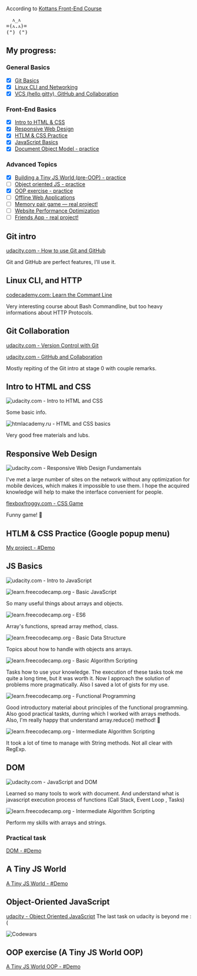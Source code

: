 According to [Kottans Front-End Course](https://github.com/kottans/frontend/blob/master/contents.md)

<pre>  ᴧ_ᴧ
=(ᴧ.ᴧ)=
(")_(")</pre>

## My progress:

### General Basics

- [x] [Git Basics](https://github.com/kottans/frontend/blob/master/tasks/git-intro.md)
- [x] [Linux CLI and Networking](https://github.com/kottans/frontend/blob/master/tasks/linux-cli-http.md)
- [x] [VCS (hello gitty), GitHub and Collaboration](https://github.com/kottans/frontend/blob/master/tasks/git-collaboration.md)

### Front-End Basics

- [x] [Intro to HTML & CSS](https://github.com/kottans/frontend/blob/master/tasks/html-css-intro.md)
- [x] [Responsive Web Design](https://github.com/kottans/frontend/blob/master/tasks/html-css-responsive.md)
- [x] [HTLM & CSS Practice](https://github.com/kottans/frontend/blob/master/tasks/html-css-popup.md)
- [x] [JavaScript Basics](https://github.com/kottans/frontend/blob/master/tasks/js-basics.md)
- [x] [Document Object Model - practice](https://github.com/kottans/frontend/blob/master/tasks/js-dom.md)

### Advanced Topics

- [x] [Building a Tiny JS World (pre-OOP) - practice](https://github.com/kottans/frontend/blob/master/tasks/js-pre-oop.md)
- [ ] [Object oriented JS - practice](https://github.com/kottans/frontend/blob/master/tasks/js-oop.md)
- [x] [OOP exercise - practice](https://github.com/kottans/frontend/blob/master/tasks/js-post-oop.md)
- [ ] [Offline Web Applications](https://github.com/kottans/frontend/blob/master/tasks/app-design-offline.md)
- [ ] [Memory pair game — real project!](https://github.com/kottans/frontend/blob/master/tasks/memory-pair-game.md)
- [ ] [Website Performance Optimization](https://github.com/kottans/frontend/blob/master/tasks/app-design-performance.md)
- [ ] [Friends App - real project!](https://github.com/kottans/frontend/blob/master/tasks/friends-app.md)

## Git intro

[udacity.com - How to use Git and GitHub](./0_git_intro/udacity_git_intro.png)

Git and GitHub are perfect features, I'll use it.

## Linux CLI, and HTTP

[codecademy.com: Learn the Commant Line](./1_task_linux_cli/Completed.png)

Very interesting course about Bash Commandline,
but too heavy informations about HTTP Protocols.

## Git Collaboration

[udacity.com - Version Control with Git](./2_git_collaboration/what_is_version_control.png)

[udacity.com - GitHub and Collaboration](./2_git_collaboration/github_collaboration.png)

Mostly repiting of the Git intro at stage 0 with couple remarks.

## Intro to HTML and CSS

![udacity.com - Intro to HTML and CSS](./3_task_html_css_intro/html_css_intro.png)

Some basic info.

![htmlacademy.ru - HTML and CSS basics](./3_task_html_css_intro/htmlacademy.ru.png)

Very good free materials and lubs.

## Responsive Web Design

![udacity.com - Responsive Web Design Fundamentals](./4_task_responsive_web_design/responsive_web_design_fundamentals.png)

I've met a large number of sites on the network without any optimization for mobile devices, which makes it impossible to use them.
I hope the acquired knowledge will help to make the interface convenient for people.

[flexboxfroggy.com - CSS Game](./4_task_responsive_web_design/flexbox_froggy.png)

Funny game! :frog:

## HTLM & CSS Practice (Google popup menu)

[My project - #Demo](https://github.com/Temu4/Booble-popup)

## JS Basics

![udacity.com - Intro to JavaScript](./6_task_js_basics/intro_to_javascript.png)

![learn.freecodecamp.org - Basic JavaScript](./6_task_js_basics/freecodecamp_basic_js.png)

So many useful things about arrays and objects.

![learn.freecodecamp.org - ES6](./6_task_js_basics/freecodecamp_es6.png)

Array's functions, spread array method, class.

![learn.freecodecamp.org - Basic Data Structure](./6_task_js_basics/freecodecamp_basic_data_srtuctures.png)

Topics about how to handle with objects ans arrays.

![learn.freecodecamp.org - Basic Algorithm Scripting](./6_task_js_basics/freecodecamp_basic_algorithm_scriting.png)

Tasks how to use your knowledge.
The execution of these tasks took me quite a long time, but it was worth it. Now I approach the solution of problems more pragmatically. Also I saved a lot of gists for my use.

![learn.freecodecamp.org - Functional Programming](./6_task_js_basics/freecodecamp_functional_programming.png)

Good introductory material about principles of the functional programming. Also good practical taskts, durring which I worked with arrays methods. Also, I'm really happy that understand array.reduce() method! :notebook:

![learn.freecodecamp.org - Intermediate Algorithm Scripting](./6_task_js_basics/freecodecamp_intermediate_algorithm_scripting.png)

It took a lot of time to manage with String methods. Not all clear with RegExp.

## DOM

![udacity.com - JavaScript and DOM](./7_task_js_dom/udacity-js-dom.png)

Learned so many tools to work with document. And understand what is javascript execution process of functions (Call Stack, Event Loop , Tasks)

![learn.freecodecamp.org - Intermediate Algorithm Scripting](./7_task_js_dom/freecodecamp_intermediate_algorithm_scripting.png)

Perform my skills with arrays and strings.

### Practical task

[DOM - #Demo](https://temu4.github.io/weapons-explorer/)

## A Tiny JS World

[A Tiny JS World - #Demo](https://temu4.github.io/a-tiny-JS-world/)

## Object-Oriented JavaScript

[udacity - Object Oriented JavaScript](udacity-Object-Oriented-JavaScript.png)
The last task on udacity is beyond me :(

![Codewars](https://www.codewars.com/users/Temu4/badges/large)

## OOP exercise (A Tiny JS World OOP)

[A Tiny JS World OOP - #Demo](https://temu4.github.io/a-tiny-JS-world-oop/)
